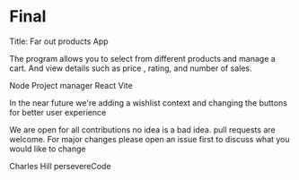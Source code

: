 # Final
Title:
Far out products App
<!-- Description -->
The program allows you to select from different products and manage a cart. And view details such as price , rating, and number of sales.

<!-- Installations -->
Node Project manager
React
Vite
<!--  Roadmap-->
In the near future we're adding a wishlist context and changing the buttons for better user experience
<!-- Contributing -->
We are open for all contributions no idea is a bad idea. pull requests are welcome. For major changes please open an issue first to discuss what you would like to change
<!-- Authors an Acknowledgments -->
Charles Hill 
persevereCode

